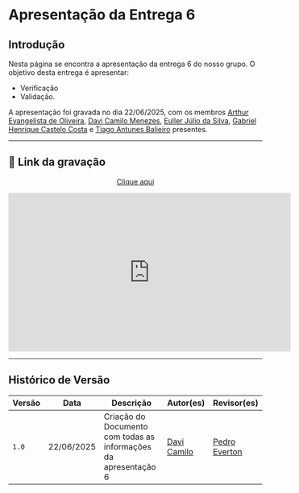 # Apresentação da Entrega 6

## Introdução
Nesta página se encontra a apresentação da entrega 6 do nosso grupo. O objetivo desta entrega é apresentar:

- Verificação
- Validação.

A apresentação foi gravada no dia 22/06/2025, com os membros [Arthur Evangelista de Oliveira](https://github.com/arthurevg), [Davi Camilo Menezes](https://github.com/Davicamilo23), [Euller Júlio da Silva](https://github.com/Potatoyz908), [Gabriel Henrique Castelo Costa](https://github.com/GabrielCastelo-31) e [Tiago Antunes Balieiro](https://github.com/tiagobalieiro) presentes.

---

## 🎥 Link da gravação

<p style="text-align: center"><a href="https://youtu.be/j-ALDwIBa-c?si=cxqrZ_OAiLxsew6g" target="blanket">Clique aqui</a></p>

<p style="text-align: center">
  <iframe width="560" height="315"
          src="https://www.youtube.com/embed/j-ALDwIBa-c?si=cxqrZ_OAiLxsew6g"
          title="YouTube video player"
          frameborder="0"
          allow="accelerometer; autoplay; clipboard-write; encrypted-media; gyroscope; picture-in-picture; web-share"
          allowfullscreen>
  </iframe>
</p>

---

## Histórico de Versão

| Versão | Data          | Descrição                          | Autor(es)     |  Revisor(es)  |
| ------ | ------------- | ---------------------------------- | ------------- | ------------- |
| `1.0`  |  22/06/2025   |  Criação do Documento com todas as informações da apresentação 6 | [Davi Camilo](https://github.com/Davicamilo23) | [Pedro Everton](https://github.com/pedroeverton217) |
